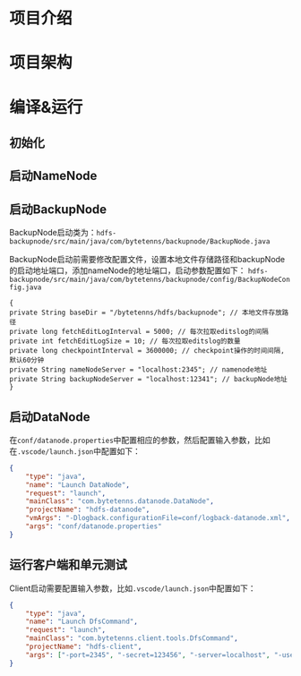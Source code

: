 # 项目介绍 #

# 项目架构 #

# 编译&运行 #

## 初始化 ##

## 启动NameNode ##

## 启动BackupNode ##
BackupNode启动类为：`hdfs-backupnode/src/main/java/com/bytetenns/backupnode/BackupNode.java`    

BackupNode启动前需要修改配置文件，设置本地文件存储路径和backupNode的启动地址端口，添加nameNode的地址端口，启动参数配置如下：
`hdfs-backupnode/src/main/java/com/bytetenns/backupnode/config/BackupNodeConfig.java`  
```text
{
private String baseDir = "/bytetenns/hdfs/backupnode"; // 本地文件存放路径
private long fetchEditLogInterval = 5000; // 每次拉取editslog的间隔
private int fetchEditLogSize = 10; // 每次拉取editslog的数量
private long checkpointInterval = 3600000; // checkpoint操作的时间间隔, 默认60分钟
private String nameNodeServer = "localhost:2345"; // namenode地址
private String backupNodeServer = "localhost:12341"; // backupNode地址
}
```

## 启动DataNode ##
在`conf/datanode.properties`中配置相应的参数，然后配置输入参数，比如在`.vscode/launch.json`中配置如下：
```json
{
    "type": "java",
    "name": "Launch DataNode",
    "request": "launch",
    "mainClass": "com.bytetenns.datanode.DataNode",
    "projectName": "hdfs-datanode",
    "vmArgs": "-Dlogback.configurationFile=conf/logback-datanode.xml",
    "args": "conf/datanode.properties"
}
```

## 运行客户端和单元测试 ##
Client启动需要配置输入参数，比如`.vscode/launch.json`中配置如下：

```json
{
    "type": "java",
    "name": "Launch DfsCommand",
    "request": "launch",
    "mainClass": "com.bytetenns.client.tools.DfsCommand",
    "projectName": "hdfs-client",
    "args": ["-port=2345", "-secret=123456", "-server=localhost", "-username=root"]
}
```
